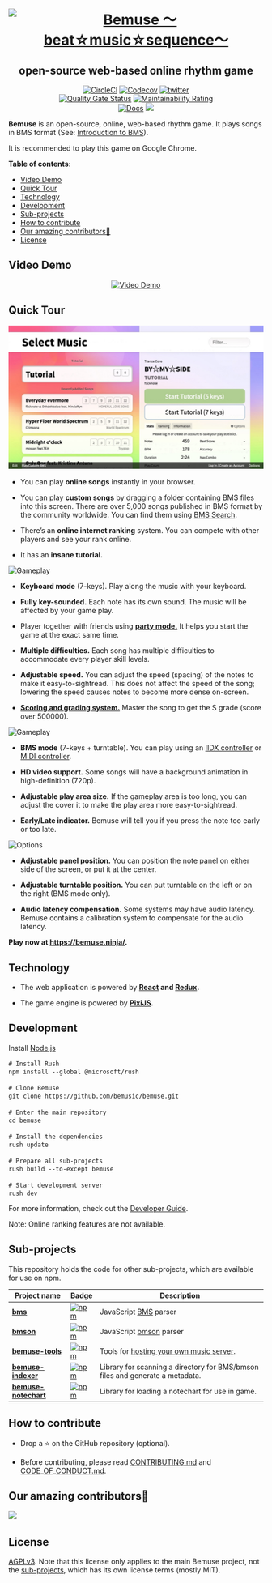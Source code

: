 <h1 align="center"><a href="https://bemuse.ninja/"><img src="website/static/img/logo.png" alt="Bemuse 〜beat☆music☆sequence〜" height="162" /></a></h1>

<h2 align="center">open-source web-based online rhythm game</h2>

<p align="center">
  <a href="https://circleci.com/gh/bemusic/bemuse"><img src="https://img.shields.io/circleci/project/bemusic/bemuse/master.svg?style=flat" alt="CircleCI"></a>
  <a href="https://codecov.io/gh/bemusic/bemuse"><img src="https://codecov.io/gh/bemusic/bemuse/branch/master/graph/badge.svg" alt="Codecov" /></a>
  <a href="https://twitter.com/bemusegame"><img src="https://img.shields.io/badge/twitter-@bemusegame-blue.svg" alt="twitter" /></a>
  <br>
  <a href="https://sonarcloud.io/summary/new_code?id=bemusic_bemuse"><img src="https://sonarcloud.io/api/project_badges/measure?project=bemusic_bemuse&metric=alert_status" alt="Quality Gate Status" /></a>
  <a href="https://sonarcloud.io/summary/new_code?id=bemusic_bemuse"><img src="https://sonarcloud.io/api/project_badges/measure?project=bemusic_bemuse&metric=sqale_rating" alt="Maintainability Rating" /></a>
  <br>
  <a href="https://bemuse.ninja/project/"><img src="https://img.shields.io/badge/read%20the-docs-brightgreen.svg?style=flat" alt="Docs"></a>
  <a href="https://gitpod.io/#https://github.com/bemusic/bemuse" title="Develop in GitPod"><img src="https://img.shields.io/badge/develop%20in-gitpod-blue.svg?style=flat"></a>
</p>

**Bemuse** is an open-source, online, web-based rhythm game. It plays songs in
BMS format (See:
[Introduction to BMS](https://www.youtube.com/watch?v=Guv1vRAKanY)).

It is recommended to play this game on Google Chrome.

**Table of contents:**

<!-- toc -->

- [Video Demo](#video-demo)
- [Quick Tour](#quick-tour)
- [Technology](#technology)
- [Development](#development)
- [Sub-projects](#sub-projects)
- [How to contribute](#how-to-contribute)
- [Our amazing contributors🌟](#our-amazing-contributors%F0%9F%8C%9F)
- [License](#license)

<!-- tocstop -->

## Video Demo

<p align="center">
  <a href="https://www.youtube.com/watch?v=EOgI37Myqvk"><img src="http://i.imgur.com/3sVRyGm.jpg" alt="Video Demo" width="754" /></a>
</p>

## Quick Tour

![Music selection](website/static/img/screenshots/music-selection.jpg)

- You can play **online songs** instantly in your browser.

- You can play **custom songs** by dragging a folder containing BMS files into
  this screen. There are over 5,000 songs published in BMS format by the
  community worldwide. You can find them using
  [BMS Search](http://bmssearch.net/).

- There’s an **online internet ranking** system. You can compete with other
  players and see your rank online.

- It has an **insane tutorial.**

![Gameplay](website/static/img/screenshots/gameplay-kbd.jpg)

- **Keyboard mode** (7-keys). Play along the music with your keyboard.

- **Fully key-sounded.** Each note has its own sound. The music will be affected
  by your game play.

- Player together with friends using
  [**party mode.**](https://www.youtube.com/watch?v=hiJzFRIhiiA) It helps you
  start the game at the exact same time.

- **Multiple difficulties.** Each song has multiple difficulties to accommodate
  every player skill levels.

- **Adjustable speed.** You can adjust the speed (spacing) of the notes to make
  it easy-to-sightread. This does not affect the speed of the song; lowering the
  speed causes notes to become more dense on-screen.

- [**Scoring and grading system.**](http://bemuse.readthedocs.io/en/latest/users/scoring-and-judgment.html)
  Master the song to get the S grade (score over 500000).

![Gameplay](website/static/img/screenshots/gameplay-bms.jpg)

- **BMS mode** (7-keys + turntable). You can play using an
  [IIDX controller](https://www.youtube.com/watch?v=EOgI37Myqvk) or
  [MIDI controller](https://www.facebook.com/bemusegame/videos/985712734835136/).

- **HD video support.** Some songs will have a background animation in
  high-definition (720p).

- **Adjustable play area size.** If the gameplay area is too long, you can
  adjust the cover it to make the play area more easy-to-sightread.

- **Early/Late indicator.** Bemuse will tell you if you press the note too early
  or too late.

![Options](website/static/img/screenshots/options.jpg)

- **Adjustable panel position.** You can position the note panel on either side
  of the screen, or put it at the center.

- **Adjustable turntable position.** You can put turntable on the left or on the
  right (BMS mode only).

- **Audio latency compensation.** Some systems may have audio latency. Bemuse
  contains a calibration system to compensate for the audio latency.

**Play now at https://bemuse.ninja/.**

## Technology

- The web application is powered by **[React](https://facebook.github.io/react/)
  and [Redux](http://redux.js.org/).**

- The game engine is powered by **[PixiJS](http://www.pixijs.com/).**

## Development

Install [Node.js](https://nodejs.org/en/)

```
# Install Rush
npm install --global @microsoft/rush

# Clone Bemuse
git clone https://github.com/bemusic/bemuse.git

# Enter the main repository
cd bemuse

# Install the dependencies
rush update

# Prepare all sub-projects
rush build --to-except bemuse

# Start development server
rush dev
```

For more information, check out the [Developer Guide](https://bemuse.ninja/project/docs/developer-guide.html).

Note: Online ranking features are not available.

## Sub-projects

This repository holds the code for other sub-projects, which are available for
use on npm.

| Project name                                      | Badge                                                                                                  | Description                                                                                     |
| ------------------------------------------------- | ------------------------------------------------------------------------------------------------------ | ----------------------------------------------------------------------------------------------- |
| [**bms**](packages/bms)                           | [![npm](https://img.shields.io/npm/v/bms.svg)](http://npmjs.com/package/bms)                           | JavaScript [BMS](https://hitkey.nekokan.dyndns.info/cmds.htm) parser                            |
| [**bmson**](packages/bmson)                       | [![npm](https://img.shields.io/npm/v/bmson.svg)](http://npmjs.com/package/bmson)                       | JavaScript [bmson](https://bmson.nekokan.dyndns.info/) parser                                   |
| [**bemuse-tools**](packages/bemuse-tools)         | [![npm](https://img.shields.io/npm/v/bemuse-tools.svg)](http://npmjs.com/package/bemuse-tools)         | Tools for [hosting your own music server](https://bemuse.ninja/project/docs/music-server.html). |
| [**bemuse-indexer**](packages/bemuse-indexer)     | [![npm](https://img.shields.io/npm/v/bemuse-indexer.svg)](http://npmjs.com/package/bemuse-indexer)     | Library for scanning a directory for BMS/bmson files and generate a metadata.                   |
| [**bemuse-notechart**](packages/bemuse-notechart) | [![npm](https://img.shields.io/npm/v/bemuse-notechart.svg)](http://npmjs.com/package/bemuse-notechart) | Library for loading a notechart for use in game.                                                |

## How to contribute

- Drop a :star: on the GitHub repository (optional).

- Before contributing, please read [CONTRIBUTING.md](https://github.com/bemusic/bemuse/blob/master/CONTRIBUTING.md) and [CODE_OF_CONDUCT.md](https://github.com/bemusic/bemuse/blob/master/CODE_OF_CONDUCT.md).

## Our amazing contributors🌟

<a align="center" href="https://github.com/bemusic/bemuse/graphs/contributors">
  <img src="https://contrib.rocks/image?repo=bemusic/bemuse&&max=817" />
</a>

## License

[AGPLv3](LICENSE). Note that this license only applies to the main Bemuse
project, not the [sub-projects](#sub-projects), which has its own license terms
(mostly MIT).

